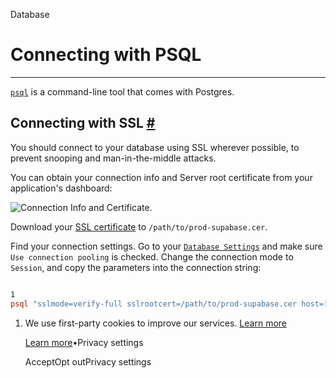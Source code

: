 Database

# Connecting with PSQL

* * *

[`psql`](https://www.postgresql.org/docs/current/app-psql.html) is a command-line tool that comes with Postgres.

## Connecting with SSL [\#](https://supabase.com/docs/guides/database/psql\#connecting-with-ssl)

You should connect to your database using SSL wherever possible, to prevent snooping and man-in-the-middle attacks.

You can obtain your connection info and Server root certificate from your application's dashboard:

![Connection Info and Certificate.](https://supabase.com/docs/img/database/database-settings-ssl.png)

Download your [SSL certificate](https://supabase.com/docs/guides/database/psql#connecting-with-ssl) to `/path/to/prod-supabase.cer`.

Find your connection settings. Go to your [`Database Settings`](https://supabase.com/dashboard/project/_/settings/database) and make sure `Use connection pooling` is checked. Change the connection mode to `Session`, and copy the parameters into the connection string:

```flex

1
psql "sslmode=verify-full sslrootcert=/path/to/prod-supabase.cer host=[CLOUD_PROVIDER]-0-[REGION].pooler.supabase.com dbname=postgres user=postgres.[PROJECT_REF]"
```

1. We use first-party cookies to improve our services. [Learn more](https://supabase.com/privacy#8-cookies-and-similar-technologies-used-on-our-european-services)



   [Learn more](https://supabase.com/privacy#8-cookies-and-similar-technologies-used-on-our-european-services)•Privacy settings





   AcceptOpt outPrivacy settings